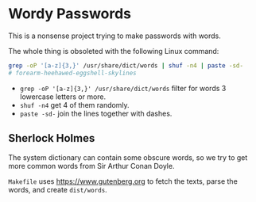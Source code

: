 # Wordy Passwords

This is a nonsense project trying to make passwords with words.

The whole thing is obsoleted with the following Linux command:

```sh
grep -oP '[a-z]{3,}' /usr/share/dict/words | shuf -n4 | paste -sd-
# forearm-heehawed-eggshell-skylines
```

- `grep -oP '[a-z]{3,}' /usr/share/dict/words` filter for words 3 lowercase letters or more.
- `shuf -n4` get 4 of them randomly.
- `paste -sd-` join the lines together with dashes.

## Sherlock Holmes

The system dictionary can contain some obscure words, so we try to get more common words from Sir Arthur Conan Doyle.

`Makefile` uses https://www.gutenberg.org to fetch the texts, parse the words, and create `dist/words`.
